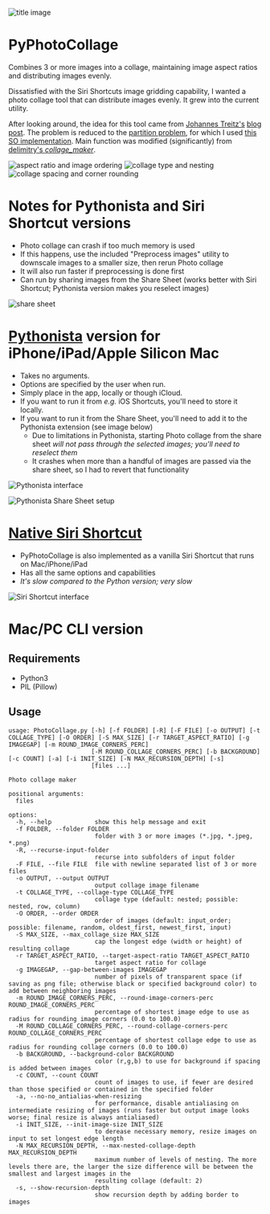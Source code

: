 ![title image](img/1.png)

# PyPhotoCollage

Combines 3 or more images into a collage, maintaining image aspect ratios and distributing images evenly.

Dissatisfied with the Siri Shortcuts image gridding capability, I wanted a photo collage tool that can distribute images evenly. It grew into the current utility.

After looking around, the idea for this tool came from [Johannes Treitz's](https://medium.com/@jtreitz) [blog post](https://medium.com/@jtreitz/the-algorithm-for-a-perfectly-balanced-photo-gallery-914c94a5d8af).
The problem is reduced to the [partition problem](http://www8.cs.umu.se/kurser/TDBAfl/VT06/algorithms/BOOK/BOOK2/NODE45.HTM), for which I used [this SO implementation](https://stackoverflow.com/a/7942946).
Main function was modified (significantly) from [delimitry's _collage_maker_](https://github.com/delimitry/collage_maker).

![aspect ratio and image ordering](img/2.png)
![collage type and nesting](img/3.png)
![collage spacing and corner rounding](img/4.png)

# Notes for Pythonista and Siri Shortcut versions

* Photo collage can crash if too much memory is used
* If this happens, use the included "Preprocess images" utility to downscale images to a smaller size, then rerun Photo collage
* It will also run faster if preprocessing is done first
* Can run by sharing images from the Share Sheet (works better with Siri Shortcut; Pythonista version makes you reselect images)

![share sheet](img/share_sheet.png)

# [Pythonista](http://omz-software.com/pythonista/) version for iPhone/iPad/Apple Silicon Mac

* Takes no arguments.
* Options are specified by the user when run.
* Simply place in the app, locally or though iCloud.
* If you want to run it from _e.g._ iOS Shortcuts, you'll need to store it locally.
* If you want to run it from the Share Sheet, you'll need to add it to the Pythonista extension (see image below)
  * Due to limitations in Pythonista, starting Photo collage from the share sheet *will not pass through the selected images; you'll need to reselect them*
  * It crashes when more than a handful of images are passed via the share sheet, so I had to revert that functionality

![Pythonista interface](img/pythonista.png)

![Pythonista Share Sheet setup](img/pythonista_setup.png)
  
# [Native Siri Shortcut](https://routinehub.co/shortcut/17870/)

* PyPhotoCollage is also implemented as a vanilla Siri Shortcut that runs on Mac/iPhone/iPad
* Has all the same options and capabilities
* *It's slow compared to the Python version; very slow*

![Siri Shortcut interface](img/shortcut.png)

# Mac/PC CLI version

## Requirements

* Python3
* PIL (Pillow)

## Usage

```
usage: PhotoCollage.py [-h] [-f FOLDER] [-R] [-F FILE] [-o OUTPUT] [-t COLLAGE_TYPE] [-O ORDER] [-S MAX_SIZE] [-r TARGET_ASPECT_RATIO] [-g IMAGEGAP] [-m ROUND_IMAGE_CORNERS_PERC]
                       [-M ROUND_COLLAGE_CORNERS_PERC] [-b BACKGROUND] [-c COUNT] [-a] [-i INIT_SIZE] [-N MAX_RECURSION_DEPTH] [-s]
                       [files ...]

Photo collage maker

positional arguments:
  files

options:
  -h, --help            show this help message and exit
  -f FOLDER, --folder FOLDER
                        folder with 3 or more images (*.jpg, *.jpeg, *.png)
  -R, --recurse-input-folder
                        recurse into subfolders of input folder
  -F FILE, --file FILE  file with newline separated list of 3 or more files
  -o OUTPUT, --output OUTPUT
                        output collage image filename
  -t COLLAGE_TYPE, --collage-type COLLAGE_TYPE
                        collage type (default: nested; possible: nested, row, column)
  -O ORDER, --order ORDER
                        order of images (default: input_order; possible: filename, random, oldest_first, newest_first, input)
  -S MAX_SIZE, --max_collage_size MAX_SIZE
                        cap the longest edge (width or height) of resulting collage
  -r TARGET_ASPECT_RATIO, --target-aspect-ratio TARGET_ASPECT_RATIO
                        target aspect ratio for collage
  -g IMAGEGAP, --gap-between-images IMAGEGAP
                        number of pixels of transparent space (if saving as png file; otherwise black or specified background color) to add between neighboring images
  -m ROUND_IMAGE_CORNERS_PERC, --round-image-corners-perc ROUND_IMAGE_CORNERS_PERC
                        percentage of shortest image edge to use as radius for rounding image corners (0.0 to 100.0)
  -M ROUND_COLLAGE_CORNERS_PERC, --round-collage-corners-perc ROUND_COLLAGE_CORNERS_PERC
                        percentage of shortest collage edge to use as radius for rounding collage corners (0.0 to 100.0)
  -b BACKGROUND, --background-color BACKGROUND
                        color (r,g,b) to use for background if spacing is added between images
  -c COUNT, --count COUNT
                        count of images to use, if fewer are desired than those specified or contained in the specified folder
  -a, --no-no_antialias-when-resizing
                        for performance, disable antialiasing on intermediate resizing of images (runs faster but output image looks worse; final resize is always antialiased)
  -i INIT_SIZE, --init-image-size INIT_SIZE
                        to derease necessary memory, resize images on input to set longest edge length
  -N MAX_RECURSION_DEPTH, --max-nested-collage-depth MAX_RECURSION_DEPTH
                        maximum number of levels of nesting. The more levels there are, the larger the size difference will be between the smallest and largest images in the
                        resulting collage (default: 2)
  -s, --show-recursion-depth
                        show recursion depth by adding border to images
```

